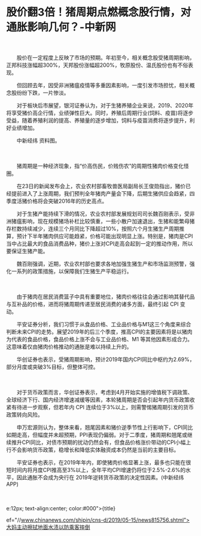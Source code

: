 # 股价翻3倍！猪周期点燃概念股行情，对通胀影响几何？-中新网

　　

　　股价在一定程度上反映了市场的预期。年初至今，相关概念股受猪周期影响，正邦科技涨幅超300%，天邦股份涨幅超200%，牧原股份、温氏股份也有不俗表现。

　　但回顾去年，因受非洲猪瘟疫情等多重因素影响，一度引发市场担忧，相关概念股纷纷下跌，一片惨淡。

　　对于板块后市展望，银河证券认为，对于生猪养殖企业来说，2019、2020年将享受猪价高企行情，业绩弹性巨大。同时，养殖后周期行业(饲料、疫苗)将逐步受益，随着养殖利润的提高、养殖量的逐步增加，饲料与疫苗消费将逐步提升，利好业绩增加。

　　中新经纬 资料图。

　　

　　猪周期是一种经济现象，指“价高伤民，价贱伤农”的周期性猪肉价格变化怪圈。

　　在23日的新闻发布会上，农业农村部畜牧兽医局副局长王俊勋指出，猪价已经提前进入了上涨周期，我们预判全年猪肉产量会下降，后期生猪供应会趋紧，四季度活猪价格将会突破2016年的历史高点。

　　对于生猪产能持续下滑的情况，农业农村部发展规划司司长魏百刚表示，受非洲猪瘟影响，现在规模猪场补栏比较慎重，一些小散户加速退出，生猪和能繁母猪存栏数持续减少，连续三个月同比下降超过10%，按照六个月生猪生产周期推算，预计下半年猪肉供应可能趋紧，价格可能出现明显上涨。特别是，猪肉是CPI当中占比最大的食品消费品种，猪价上涨对CPI走高会起到一定的推动作用，所以要保证生猪产能。

　　魏百刚强调，近期，农业农村部也要求各地加强生猪生产和市场监测预警，强化一系列的政策措施，以保障我们生猪生产平稳运行。

　　

　　由于猪肉在居民消费篮子中具有重要地位，猪肉价格往往会通过影响其替代品与互补品的价格，进而将猪周期传递至居民消费的诸多方面，最终引起 CPI 变动。

　　平安证券分析，我们习惯于从食品价格、工业品价格与M1这三个角度来综合判断未来CPI的走势。展望2019年的后三个季度，推高CPI的主要因素将是以猪肉为代表的食品价格，食品价格上涨不会与工业品价格、M1 等其他因素形成合力。这意味着仅由猪肉价格推动的通胀是难以持续上升的。

　　华创证券也表示，受猪周期影响，预计2019年国内CPI同比中枢约为2.69%，部分月度或突破3%目标，但整体可控。

　　

　　对于货币政策而言，华创证券表示，考虑到4月开始实施的增值税下调政策、全球经济下行、国内经济增速减缓等因素，本轮猪周期是否会引起年内货币政策收紧有待进一步观察，但若年内 CPI 连续位于3%以上，则需警惕猪周期引发的货币政策转向风险。

　　申万宏源则认为，整体来看，翘尾因素和猪价逆季节性上行影响下，CPI同比如期走高，但幅度并未超预期，PPI表现仍偏弱。对于二季度，猪周期和翘尾或继续推升CPI同比，对债市预期的扰动仍然会有，但食品价格涨价带动的CPI小幅上行不会影响货币政策，稳增长和降低实体融资成本仍然是当前的主要目标。

　　平安证券也表示，在2019年年内，即使猪肉价格显著上涨，最多也只能在很短时间内将月度CPI推高至3%以上，全年平均CPI增速仍将位于2.5%-2.6%的水平，因此通胀不会成为央行在 2019年逆转货币政策的决定性因素。(中新经纬APP)

　　

e:12px; text-align:center; color:#000">{title}

ef="//www.chinanews.com/shipin/cns-d/2019/05-15/news815756.shtml">大妈主动擦拭地面水渍以防乘客摔倒
